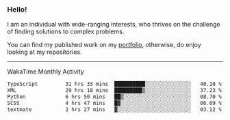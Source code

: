 ### Hello!

I am an individual with wide-ranging interests, who thrives on the challenge of finding solutions to complex problems.

You can find my published work on my [portfolio](https://bumbleboss.xyz/work), otherwise, do enjoy looking at my repositories.

---

WakaTime Monthly Activity

<!--START_SECTION:waka-->

```txt
TypeScript         31 hrs 33 mins  ██████████░░░░░░░░░░░░░░░   40.10 %
XML                29 hrs 18 mins  █████████▒░░░░░░░░░░░░░░░   37.23 %
Python             6 hrs 50 mins   ██▒░░░░░░░░░░░░░░░░░░░░░░   08.70 %
SCSS               4 hrs 47 mins   █▓░░░░░░░░░░░░░░░░░░░░░░░   06.09 %
textmate           2 hrs 27 mins   ▓░░░░░░░░░░░░░░░░░░░░░░░░   03.12 %
```

<!--END_SECTION:waka-->
